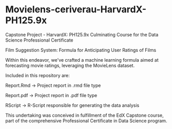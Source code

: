 # Movielens-ceriverau-HarvardX-PH125.9x
Capstone Project - HarvardX: PH125.9x Culminating Course for the Data Science Professional Certificate

Film Suggestion System: Formula for Anticipating User Ratings of Films

Within this endeavor, we've crafted a machine learning formula aimed at forecasting movie ratings, leveraging the MovieLens dataset.

Included in this repository are:

Report.Rmd -> Project report in .rmd file type

Report.pdf -> Project report in .pdf file type

RScript -> R-Script responsible for generating the data analysis

This undertaking was conceived in fulfillment of the EdX Capstone course, part of the comprehensive Professional Certificate in Data Science program.
